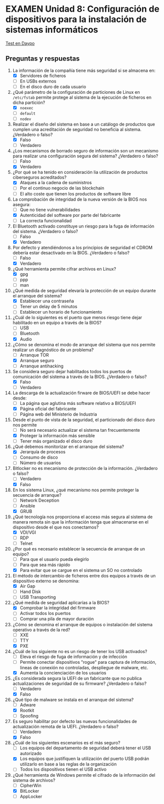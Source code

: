 # EXAMEN Unidad 8: Configuración de dispositivos para la instalación de sistemas informáticos

[Test en Daypo](https://www.daypo.com/br-8.html)

## Preguntas y respuestas

1. La información de la compañía tiene más seguridad si se almacena en:
	- [x] Servidores de ficheros
	- [ ] En USBs externos
	- [ ] En el disco duro de cada usuario

2. ¿Qué parámetro de la configuración de particiones de Linux en `/etc/fstab` permite protege al sistema de la ejecución de ficheros en dicha partición?
	- [x] `noexec`
	- [ ] `default`
	- [ ] `nodev`

3. Realizar el diseño del sistema en base a un catálogo de productos que cumplen una acreditación de seguridad no beneficia al sistema. ¿Verdadero o falso?
	- [x] Falso
	- [ ] Verdadero

4. ¿Los mecanismos de borrado seguro de información son un mecanismo para realizar una configuración segura del sistema? ¿Verdadero o falso?
	- [ ] Falso
	- [x] Verdadero

5. ¿Por qué se ha tenido en consideración lia utilización de productos ciberseguros acreditados?
	- [x] Ataques a la cadena de suministros
	- [ ] Por el continuo negocio de las blockchain
	- [ ] El alto coste que tienen los productos de software libre

6. La comprobación de integridad de la nueva versión de la BIOS nos asegura:
	- [ ] Que no tiene vulnerabilidades
	- [x] Autenticidad del software por parte del fabricante
	- [ ] La correcta funcionalidad

7. El Bluetooth activado constituye un riesgo para la fuga de información del sistema. ¿Verdadero o falso?
	- [ ] Falso
	- [x] Verdadero

8. Por defecto y atendiéndonos a los principios de seguridad el CDROM debería estar desactivado en la BIOS. ¿Verdadero o falso?
	- [ ] Falso
	- [x] Verdadero

9. ¿Qué herramienta permite cifrar archivos en Linux?
	- [x] gpg
	- [ ] ppp
	- [ ] man

10. ¿Qué medida de seguridad elevaría la protección de un equipo durante el arranque del sistema?
	- [x] Establecer una contraseña
	- [ ] Tener un delay de 5 minutos
	- [ ] Establecer un horario de funcionamiento

11. ¿Cuál de lo siguientes es el puerto que menos riesgo tiene dejar habilitado en un equipo a través de la BIOS?
	- [ ] USB
	- [ ] Bluetooth
	- [x] Audio

12. ¿Cómo se denomina el modo de arranque del sistema que nos permite realizar un diagnóstico de un problema?
	- [ ] Arranque TOR
	- [x] Arranque seguro
	- [ ] Arranque antihacking

13. Se considera seguro dejar habilitados todos los puertos de comunicación del sistema a través de la BIOS. ¿Verdadero o falso?
	- [x] Falso
	- [ ] Verdadero

14. La descarga de la actualización firware de BIOS/UEFI se debe hacer desde:
	- [ ] La página que aglutina más software relativo a BIOS/UEFI
	- [x] Página oficial del fabricante
	- [ ] Página web del Ministerio de Industria

15. Desde el punto de vista de la seguridad, el particionado del disco duro nos permite
	- [ ] No será necesario actualizar el sistema tan frecuentemente
	- [x] Proteger la información más sensible
	- [ ] Tener más organizado el disco duro

16. ¿Qué debemos monitorizar en el arranque del sistema?
	- [x] Jerarquía de procesos
	- [ ] Consumo de disco
	- [ ] Número de usuarios

17. Bitlocker no es mecanismo de protección de la información. ¿Verdadero o falso?
	- [ ] Verdadero
	- [x] Falso

18. En los sistema Linux, ¿qué mecanismo nos permite proteger la secuencia de arranque?
	- [ ] Network Deception
	- [ ] Ansible
	- [x] GRUB

19. ¿Qué tecnología nos proporciona el acceso más segura al sistema de manera remota sin que la información tenga que almacenarse en el dispositivo desde el que nos conectamos?
	- [x] VDI/VGI
	- [ ] RDP
	- [ ] Telnet

20. ¿Por qué es necesario establecer la secuencia de arranque de un equipo?
	- [ ] Para que el usuario pueda elegirlo
	- [ ] Para que sea más rápido
	- [x] Para evitar que se cargue en el sistema un SO no controlado

21. El método de intercambio de ficheros entre dos equipos a través de un dispositivo externo se denomina:
	- [x] Air Gap
	- [ ] Hand Disk
	- [ ] USB Transporting

22. ¿Qué medida de seguridad aplicarías a la BIOS?
	- [x] Comprobar la integridad del firmware
	- [ ] Activar todos los puertos
	- [ ] Comprar una pila de mayor duración

23. ¿Cómo se denomina el arranque de equipos o instalación del sistema operativo a través de la red?
	- [ ] XXE
	- [ ] TTY
	- [x] PXE

24. ¿Cuál de los siguiente no es un riesgo de tener los USB activados?
	- [ ] Eleva el riesgo de fuga de información y de infección
	- [ ] Permite conectar dispositivos "rogue" para captura de información, lineas de conexión no controladas, despliegue de malware, etc.
	- [x] Aumenta la concienciación de los usuarios

25. ¿Es considerada segura la UEFI de un fabricante que no publica actualizaciones de seguridad de su firmware? ¿Verdadero o falso?
	- [ ] Verdadero
	- [x] Falso

26. ¿Qué tipo de malware se instala en el arranque del sistema?
	- [ ] Adware
	- [x] Rootkit
	- [ ] Spoofing

27. Es seguro habilitar por defecto las nuevas funcionalidades de actualización remota de la UEFI. ¿Verdadero o falso?
	- [ ] Verdadero
	- [x] Falso

28. ¿Cuál de los siguientes escenarios es el más seguro?
	- [ ] Los equipos del departamento de seguridad deberá tener el USB autorizado
	- [x] Los equipos que justifiquen la utilización del puerto USB podrán utilizarlo en base a las reglas de la organización
	- [ ] Todos los dispositivos tienen el USB activo

29. ¿Qué herramienta de Windows permite el cifrado de la información del sistema de archivos?
	- [ ] CipherWin
	- [x] BitLocker
	- [ ] AppLocker